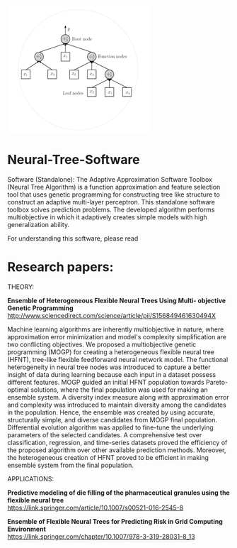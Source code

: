 ![](https://github.com/VarunKumarOjha/Neural-Tree-Software/blob/master/hfnt_glim.png)
<br>
# Neural-Tree-Software
Software (Standalone): The Adaptive Approximation Software Toolbox (Neural Tree Algorithm) is a function approximation and feature selection tool that uses genetic programming for constructing tree like structure to construct an adaptive multi-layer perceptron. This standalone software toolbox solves prediction problems. The developed algorithm performs multiobjective in which it adaptively creates simple models with high generalization ability. 

For understanding this software, please read

# Research papers:

THEORY:

<b> Ensemble of Heterogeneous Flexible Neural Trees Using Multi- objective Genetic Programming </b><br>
http://www.sciencedirect.com/science/article/pii/S156849461630494X

Machine learning algorithms are inherently multiobjective in nature, where approximation error minimization and model's complexity simplification are two conflicting objectives. We proposed a multiobjective genetic programming (MOGP) for creating a heterogeneous flexible neural tree (HFNT), tree-like flexible feedforward neural network model. The functional heterogeneity in neural tree nodes was introduced to capture a better insight of data during learning because each input in a dataset possess different features. MOGP guided an initial HFNT population towards Pareto-optimal solutions, where the final population was used for making an ensemble system. A diversity index measure along with approximation error and complexity was introduced to maintain diversity among the candidates in the population. Hence, the ensemble was created by using accurate, structurally simple, and diverse candidates from MOGP final population. Differential evolution algorithm was applied to fine-tune the underlying parameters of the selected candidates. A comprehensive test over classification, regression, and time-series datasets proved the efficiency of the proposed algorithm over other available prediction methods. Moreover, the heterogeneous creation of HFNT proved to be efficient in making ensemble system from the final population.


APPLICATIONS:

<b> Predictive modeling of die filling of the pharmaceutical granules using the flexible neural tree</b><br>
https://link.springer.com/article/10.1007/s00521-016-2545-8

<b> Ensemble of Flexible Neural Trees for Predicting Risk in Grid Computing Environment </b> <br>
https://link.springer.com/chapter/10.1007/978-3-319-28031-8_13
